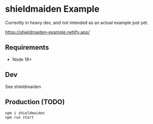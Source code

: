 # shieldmaiden Example

Currently in heavy dev, and not intended as an actual example just yet.

https://shieldmaiden-example.netlify.app/

## Requirements

- Node 18+

## Dev

See shieldmaiden

## Production (TODO)

    npm i shieldmaiden
    npm run start

